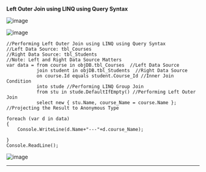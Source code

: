 **Left Outer Join using LINQ using Query Syntax**

![image](https://github.com/user-attachments/assets/69b0bcfd-2ce9-4363-9cb1-cf87c2891e9a)

![image](https://github.com/user-attachments/assets/5c1fee3f-addc-466b-b7ea-a1af672d2dbb)

```
//Performing Left Outer Join using LINQ using Query Syntax
//Left Data Source: tbl_Courses
//Right Data Source: tbl_Students
//Note: Left and Right Data Source Matters
var data = from course in objDB.tbl_Courses  //Left Data Source
           join student in objDB.tbl_Students  //Right Data Source
           on course.Id equals student.Course_Id //Inner Join Condition
           into stude //Performing LINQ Group Join
           from stu in stude.DefaultIfEmpty() //Performing Left Outer Join
           select new { stu.Name, course_Name = course.Name }; //Projecting the Result to Anonymous Type

foreach (var d in data)
{
    Console.WriteLine(d.Name+"---"+d.course_Name);

}
Console.ReadLine();
```

![image](https://github.com/user-attachments/assets/21b9a8a5-5a64-4684-b090-29e9ec0d9459)

----------------------------------------------------------------------------------------------------------------------------------
